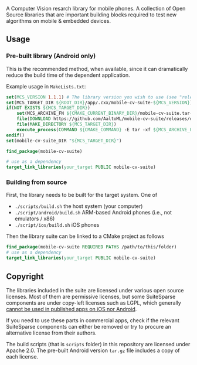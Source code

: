 A Computer Vision resarch library for mobile phones. A collection of Open Source
libraries that are important building blocks required to test new algorithms
on mobile & embedded devices.

## Usage

### Pre-built library (Android only)

This is the recommended method, when available, since it can dramatically
reduce the build time of the dependent application.

Example usage in `MakeLists.txt`:
```CMake
set(MCS_VERSION 1.1.1) # The library version you wish to use (see "releases")
set(MCS_TARGET_DIR ${ROOT_DIR}/app/.cxx/mobile-cv-suite-${MCS_VERSION})
if(NOT EXISTS ${MCS_TARGET_DIR})
    set(MCS_ARCHIVE_FN ${CMAKE_CURRENT_BINARY_DIR}/mobile-cv-suite.tar-${MCS_VERSION}.gz)
    file(DOWNLOAD https://github.com/AaltoML/mobile-cv-suite/releases/download/${MCS_VERSION}/mobile-cv-suite.tar.gz ${MCS_ARCHIVE_FN} SHOW_PROGRESS)
    file(MAKE_DIRECTORY ${MCS_TARGET_DIR})
    execute_process(COMMAND ${CMAKE_COMMAND} -E tar -xf ${MCS_ARCHIVE_FN} WORKING_DIRECTORY ${MCS_TARGET_DIR})
endif()
set(mobile-cv-suite_DIR "${MCS_TARGET_DIR}")

find_package(mobile-cv-suite)

# use as a dependency
target_link_libraries(your_target PUBLIC mobile-cv-suite)
```

### Building from source

First, the library needs to be built for the target system. One of

 * `./scripts/build.sh` the host system (your computer)
 * `./script/android/build.sh` ARM-based Android phones (i.e., not emulators / x86)
 * `./script/ios/build.sh` iOS phones

Then the library suite can be linked to a CMake project as follows

```CMake
find_package(mobile-cv-suite REQUIRED PATHS /path/to/this/folder)
# use as a dependency
target_link_libraries(your_target PUBLIC mobile-cv-suite)
```

## Copyright

The libraries included in the suite are licensed under various open source licenses.
Most of them are permissive licenses, but some SuiteSparse components are under copy-left licenses such as LGPL,
which generally [cannot be used in published apps on iOS nor Android](https://xebia.com/blog/the-lgpl-on-android/).

If you need to use these parts in commercial apps, check if the relevant SuiteSparse
components can either be removed or try to procure an alternative license from their authors.

The build scripts (that is `scripts` folder) in this repository are licensed under Apache 2.0.
The pre-built Android version `tar.gz`  file includes a copy of each license.
